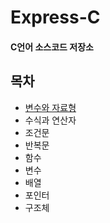 # Express-C
#### C언어 소스코드 저장소

## 목차

* [변수와 자료형](https://github.com/BangYunseo/TIL/blob/main/C/ch1_DataType.md)
* 수식과 연산자
* 조건문
* 반복문
* 함수
* 변수
* 배열
* 포인터
* 구조체
